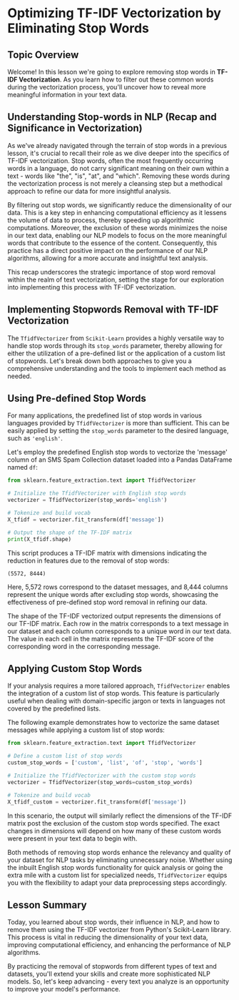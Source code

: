 # Optimizing TF-IDF Vectorization by Eliminating Stop Words

## Topic Overview
Welcome! In this lesson we're going to explore removing stop words in **TF-IDF Vectorization**. As you learn how to filter out these common words during the vectorization process, you'll uncover how to reveal more meaningful information in your text data.

## Understanding Stop-words in NLP (Recap and Significance in Vectorization)
As we've already navigated through the terrain of stop words in a previous lesson, it's crucial to recall their role as we dive deeper into the specifics of TF-IDF vectorization. Stop words, often the most frequently occurring words in a language, do not carry significant meaning on their own within a text - words like "the", "is", "at", and "which". Removing these words during the vectorization process is not merely a cleansing step but a methodical approach to refine our data for more insightful analysis.

By filtering out stop words, we significantly reduce the dimensionality of our data. This is a key step in enhancing computational efficiency as it lessens the volume of data to process, thereby speeding up algorithmic computations. Moreover, the exclusion of these words minimizes the noise in our text data, enabling our NLP models to focus on the more meaningful words that contribute to the essence of the content. Consequently, this practice has a direct positive impact on the performance of our NLP algorithms, allowing for a more accurate and insightful text analysis.

This recap underscores the strategic importance of stop word removal within the realm of text vectorization, setting the stage for our exploration into implementing this process with TF-IDF vectorization.

## Implementing Stopwords Removal with TF-IDF Vectorization
The `TfidfVectorizer` from `Scikit-Learn` provides a highly versatile way to handle stop words through its `stop_words` parameter, thereby allowing for either the utilization of a pre-defined list or the application of a custom list of stopwords. Let's break down both approaches to give you a comprehensive understanding and the tools to implement each method as needed.

## Using Pre-defined Stop Words
For many applications, the predefined list of stop words in various languages provided by `TfidfVectorizer` is more than sufficient. This can be easily applied by setting the `stop_words` parameter to the desired language, such as `'english'`.

Let's employ the predefined English stop words to vectorize the 'message' column of an SMS Spam Collection dataset loaded into a Pandas DataFrame named `df`:

```Python
from sklearn.feature_extraction.text import TfidfVectorizer

# Initialize the TfidfVectorizer with English stop words
vectorizer = TfidfVectorizer(stop_words='english')

# Tokenize and build vocab
X_tfidf = vectorizer.fit_transform(df['message'])

# Output the shape of the TF-IDF matrix
print(X_tfidf.shape)
```

This script produces a TF-IDF matrix with dimensions indicating the reduction in features due to the removal of stop words:

```Plain text
(5572, 8444)
```

Here, 5,572 rows correspond to the dataset messages, and 8,444 columns represent the unique words after excluding stop words, showcasing the effectiveness of pre-defined stop word removal in refining our data.

The shape of the TF-IDF vectorized output represents the dimensions of our TF-IDF matrix. Each row in the matrix corresponds to a text message in our dataset and each column corresponds to a unique word in our text data. The value in each cell in the matrix represents the TF-IDF score of the corresponding word in the corresponding message.

## Applying Custom Stop Words
If your analysis requires a more tailored approach, `TfidfVectorizer` enables the integration of a custom list of stop words. This feature is particularly useful when dealing with domain-specific jargon or texts in languages not covered by the predefined lists.

The following example demonstrates how to vectorize the same dataset messages while applying a custom list of stop words:

```Python
from sklearn.feature_extraction.text import TfidfVectorizer

# Define a custom list of stop words
custom_stop_words = ['custom', 'list', 'of', 'stop', 'words']

# Initialize the TfidfVectorizer with the custom stop words
vectorizer = TfidfVectorizer(stop_words=custom_stop_words)

# Tokenize and build vocab
X_tfidf_custom = vectorizer.fit_transform(df['message'])
```

In this scenario, the output will similarly reflect the dimensions of the TF-IDF matrix post the exclusion of the custom stop words specified. The exact changes in dimensions will depend on how many of these custom words were present in your text data to begin with.

Both methods of removing stop words enhance the relevancy and quality of your dataset for NLP tasks by eliminating unnecessary noise. Whether using the inbuilt English stop words functionality for quick analysis or going the extra mile with a custom list for specialized needs, `TfidfVectorizer` equips you with the flexibility to adapt your data preprocessing steps accordingly.

## Lesson Summary
Today, you learned about stop words, their influence in NLP, and how to remove them using the TF-IDF vectorizer from Python's Scikit-Learn library. This process is vital in reducing the dimensionality of your text data, improving computational efficiency, and enhancing the performance of NLP algorithms.

By practicing the removal of stopwords from different types of text and datasets, you'll extend your skills and create more sophisticated NLP models. So, let's keep advancing - every text you analyze is an opportunity to improve your model's performance.
